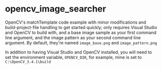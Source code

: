 # opencv_image_searcher
OpenCV's matchTemplate code example with minor modifications and build-project-file handling to get started quickly; only requires Visual Studio and OpenCV to build with, and a base image sample as your first command line argument, and the image pattern as your second command line argument. By default, they're named `image_base.png` and `image_pattern.png`

In addition to having Visual Studio and OpenCV installed, you will need to set the environment variable, `OPENCV_DIR`, for example, mine is set to `C:\OpenCV_3.4.1\build`
